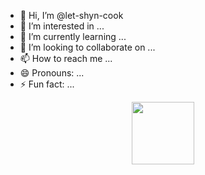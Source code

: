 - 👋 Hi, I’m @let-shyn-cook
- 👀 I’m interested in ...
- 🌱 I’m currently learning ...
- 💞️ I’m looking to collaborate on ...
- 📫 How to reach me ...
- 😄 Pronouns: ...
- ⚡ Fun fact: ...

<div id="header" align="center">
  <img src="https://i.giphy.com/media/v1.Y2lkPTc5MGI3NjExamFtNGF0dWR3cWRmaHlxd2I5N2x5b2l1MW94OXczbDdiczZqNXJnMyZlcD12MV9pbnRlcm5hbF9naWZfYnlfaWQmY3Q9Zw/2IudUHdI075HL02Pkk/giphy.gif" width="100"/>
</div>
